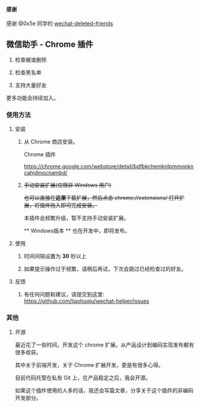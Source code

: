#### 感谢

感谢 @0x5e 同学的 [wechat-deleted-friends](https://github.com/0x5e/wechat-deleted-friends)

## 微信助手 - Chrome 插件

1.  检查被谁删除

2.  检查黑名单

3.  支持大量好友

更多功能会持续加入。

### 使用方法

1. 安装

    1. 从 Chrome 商店安装。
    
        Chrome 插件
    
        https://chrome.google.com/webstore/detail/bdfbkchemknlpmmopkncahjdmocnambd/
    
    2. ~~手动安装扩展(仅限非 Windows 用户)~~
    
        ~~也可以直接在**这里**下载扩展，然后点击 chrome://extensions/ 打开扩展，将插件拖入即可完成安装。~~ 

        本插件会频繁升级，暂不支持手动安装扩展。

        ** Windows版本 ** 也在开发中，即将发布。

2.  使用
    
    1.  时间间隔设置为 **30** 秒以上

    2.  如果提示操作过于频繁，请稍后再试，下次会跳过已经检查过的好友。

3.  反馈

    1.  有任何问题和建议，请提交到这里: https://github.com/liaohuqiu/wechat-helper/issues

### 其他

1. 开源

    最近花了一些时间，开发这个 chrome 扩展。从产品设计到编码实现发布都有很多收获。
    
    其中关于前端开发，关于 Chrome 扩展开发，更是有很多心得。
    
    目前代码托管在私有 Git 上，在产品稳定之后，我会开源。
    
    如果这个插件使用的人多的话，我还会写篇文章，分享关于这个插件的非编码开发部分。
